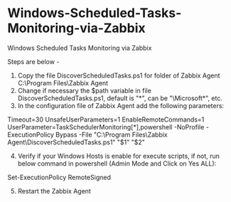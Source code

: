 # Windows-Scheduled-Tasks-Monitoring-via-Zabbix
Windows Scheduled Tasks Monitoring via Zabbix

Steps are below -

1.	Copy the file DiscoverScheduledTasks.ps1 for folder of Zabbix Agent C:\Program Files\Zabbix Agent
2.	Change if necessary the $path variable in file DiscoverScheduledTasks.ps1, default is "*", can be "\Microsoft\*", etc.
3.	In the configuration file of Zabbix Agent add the following parameters:


Timeout=30
UnsafeUserParameters=1
EnableRemoteCommands=1
UserParameter=TaskSchedulerMonitoring[*],powershell -NoProfile -ExecutionPolicy Bypass -File "C:\Program Files\Zabbix Agent\DiscoverScheduledTasks.ps1" "$1" "$2"

4.	Verify if your Windows Hosts is enable for execute scripts, if not, run below command in powershell (Admin Mode and Click on Yes ALL):

Set-ExecutionPolicy RemoteSigned

5.	Restart the Zabbix Agent

